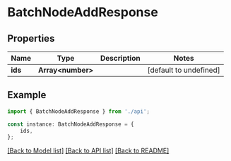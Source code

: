 # BatchNodeAddResponse


## Properties

Name | Type | Description | Notes
------------ | ------------- | ------------- | -------------
**ids** | **Array&lt;number&gt;** |  | [default to undefined]

## Example

```typescript
import { BatchNodeAddResponse } from './api';

const instance: BatchNodeAddResponse = {
    ids,
};
```

[[Back to Model list]](../README.md#documentation-for-models) [[Back to API list]](../README.md#documentation-for-api-endpoints) [[Back to README]](../README.md)
